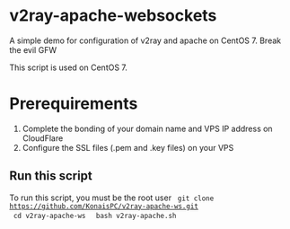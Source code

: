 # v2ray-apache-websockets
A simple demo for configuration of v2ray and apache on CentOS 7. Break the evil GFW

This script is used on CentOS 7.

# Prerequirements 
1. Complete the bonding of your domain name and VPS IP address on CloudFlare
2. Configure the SSL files (.pem and .key files) on your VPS

## Run this script 
To run this script, you must be the root user
<code> git clone https://github.com/KonaisPC/v2ray-apache-ws.git </code>
<code> cd v2ray-apache-ws </code>
<code> bash v2ray-apache.sh </code>
